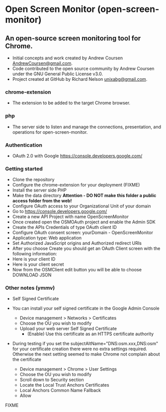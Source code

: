 # Open Screen Monitor (open-screen-monitor)
## An open-source screen monitoring tool for Chrome.
- Initial concepts and work created by Andrew Coursen AndrewCoursen@gmail.com.
- Code contributed to the open source community by Andrew Coursen under the GNU General Public License v3.0.
- Project created at GitHub by Richard Nelson unixabg@gmail.com.

### chrome-extension
- The extension to be added to the target Chrome browser.

### php
- The server side to listen and manage the connections, presentation, and operations for open-screen-monitor.

### Authentication
- OAuth 2.0 with Google https://console.developers.google.com/

### Getting started
- Clone the repository
- Configure the chrome-extension for your deployment (FIXME)
- Install the server side PHP
- Make the data directory **Attention - DO NOT make this folder a public access folder from the web!**
- Configure OAuth access to your Organizational Unit of your domain
 - Go to  https://console.developers.google.com/
 - Create a new API Project with name OpenScreenMonitor
 - Once created open the OSMOAuth project and enable the Admin SDK
 - Create the APIs Credentials of type OAuth client ID
  - Configure OAuth consent screen: yourDomain - OpenScreenMonitor
  - Application type: Web application
  - Set Authorized JavaScript origins and Authorized redirect URIs
  - After you choose Create you should get an OAuth Client screen with the following information:
   - Here is your client ID
   - Here is your client secret
  - Now from the OSMClient edit button you will be able to choose DOWNLOAD JSON

### Other notes (ymmv)
- Self Signed Certificate
 - You can install your self signed certificate in the Google Admin Console
   - Device management > Networks > Certificates
   - Choose the OU you wish to modify
   - Upload your web server Self Signed Certificate
     - (Enable) Use this certificate as an HTTPS certificate authority

 - During testing if you set the subjectAltName="DNS:osm.xxx,DNS:osm" for your
 certificate creation there were no extra settings required. Otherwise the next
 setting seemed to make Chrome not complain about the certificate
   - Device management > Chrome > User Settings
    - Choose the OU you wish to modify
    - Scroll down to Security section
    - Locate the Local Trust Anchors Certificates
    - Local Anchors Common Name Fallback
     - Allow

FIXME
